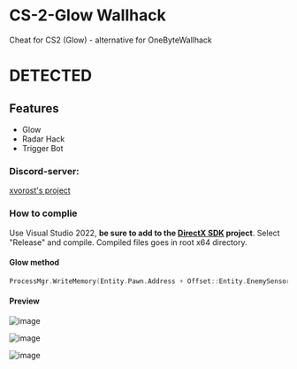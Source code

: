 # CS-2-Glow Wallhack
Cheat for CS2 (Glow) - alternative for OneByteWallhack

# DETECTED

## Features
- Glow
- Radar Hack
- Trigger Bot

### Discord-server:
[xvorost's project](https://discord.gg/xagvBetQ7S)

### How to complie
Use Visual Studio 2022, **be sure to add to the [DirectX SDK](https://www.microsoft.com/en-us/download/details.aspx?id=6812) project**. Select "Release" and compile. Compiled files goes in root x64 directory.

#### Glow method
```cpp
ProcessMgr.WriteMemory(Entity.Pawn.Address + Offset::Entity.EnemySensor, 86400.f);
```

#### Preview
![image](https://github.com/xvorost/CS-2-Glow/assets/66530241/b4c080a2-25a4-457b-9ee1-b5d5480af3a4)

![image](https://github.com/xvorost/CS-2-Glow/assets/66530241/adcf33cf-53e6-48ab-b708-3f412b795ebb)

![image](https://github.com/xvorost/CS-2-Glow/assets/66530241/4e4e78dd-e3fd-40de-a0ac-1772309b85b9)
